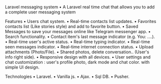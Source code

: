 Laravel messaging system
       • A Laravel real time chat that allows you to add a complete user messaging system 

Features
      • Users chat system.
      • Real-time contacts list updates.
      • Favorites contacts list (Like stories style) and add to favorite button.
      • Saved Messages to save your messages online like Telegram messenger app.
      • Search functionality.
      • Contact item's last message indicator (e.g. You: ....).
      • Real-time user's active status.
      • Real-time typing indicator.
      • Real-time seen messages indicator.
      • Real-time internet connection status.
      • Upload attachments (Photo/File).
      • Shared photos, delete conversation.. (User's info right side).
      • Responsive design with all devices.
      • User settings and chat customization : user's profile photo, dark mode and chat color. with simple UI design.

Technologies
      • Laravel.
      • Vanilla js.
      • Ajax.
      • Sql DB.
      • Pusher.
 
